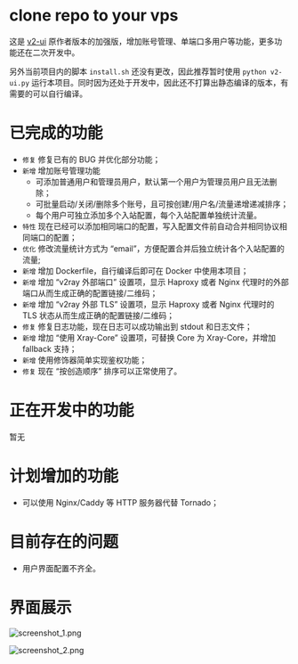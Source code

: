 # clone repo to your vps

这是 [v2-ui](https://github.com/sprov065/v2-ui) 原作者版本的加强版，增加账号管理、单端口多用户等功能，更多功能还在二次开发中。

另外当前项目内的脚本 `install.sh` 还没有更改，因此推荐暂时使用 `python v2-ui.py` 运行本项目。同时因为还处于开发中，因此还不打算出静态编译的版本，有需要的可以自行编译。

# 已完成的功能

- `修复` 修复已有的 BUG 并优化部分功能；
- `新增` 增加账号管理功能
  - 可添加普通用户和管理员用户，默认第一个用户为管理员用户且无法删除；
  - 可批量启动/关闭/删除多个账号，且可按创建/用户名/流量递增递减排序；
  - 每个用户可独立添加多个入站配置，每个入站配置单独统计流量。
- `特性` 现在已经可以添加相同端口的配置，写入配置文件前自动合并相同协议相同端口的配置；
- `优化` 修改流量统计方式为 “email”，方便配置合并后独立统计各个入站配置的流量;
- `新增` 增加 Dockerfile，自行编译后即可在 Docker 中使用本项目；
- `新增` 增加 “v2ray 外部端口” 设置项，显示 Haproxy 或者 Nginx 代理时的外部端口从而生成正确的配置链接/二维码；
- `新增` 增加 “v2ray 外部 TLS” 设置项，显示 Haproxy 或者 Nginx 代理时的 TLS 状态从而生成正确的配置链接/二维码；
- `修复` 修复日志功能，现在日志可以成功输出到 stdout 和日志文件；
- `新增` 增加 “使用 Xray-Core” 设置项，可替换 Core 为 Xray-Core，并增加 fallback 支持；
- `新增` 使用修饰器简单实现鉴权功能；
- `修复` 现在 “按创造顺序” 排序可以正常使用了。

# 正在开发中的功能

暂无

# 计划增加的功能

- 可以使用 Nginx/Caddy 等 HTTP 服务器代替 Tornado；

# 目前存在的问题

- 用户界面配置不齐全。

# 界面展示

![screenshot_1.png](screenshot_1.png)

![screenshot_2.png](screenshot_2.png)
